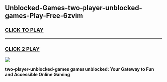 
## Unblocked-Games-two-player-unblocked-games-Play-Free-6zvim
<h3>
<a href="https://premium76.site?title=two-player-unblocked-games&ref=21A">CLICK TO PLAY</a></h3>
<hr>

<h3>
<a href="https://premium76.site?title=two-player-unblocked-games&ref=21A">CLICK 2 PLAY</a>
  
</h3>

<a href="https://premium76.site?title=two-player-unblocked-games&ref=21A"><img src="https://clearcache.store/games.png"></a>


**two-player-unblocked-games games unblocked: Your Gateway to Fun and Accessible Online Gaming**
